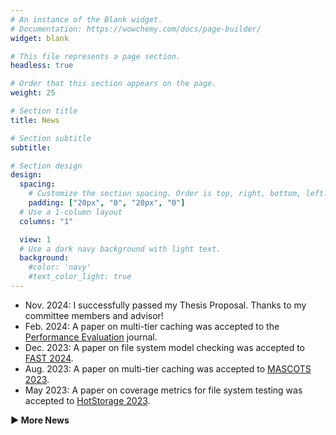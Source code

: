 ```yaml
---
# An instance of the Blank widget.
# Documentation: https://wowchemy.com/docs/page-builder/
widget: blank

# This file represents a page section.
headless: true

# Order that this section appears on the page.
weight: 25

# Section title
title: News

# Section subtitle
subtitle:

# Section design
design:
  spacing:
    # Customize the section spacing. Order is top, right, bottom, left.
    padding: ["20px", "0", "20px", "0"]
  # Use a 1-column layout
  columns: "1"

  view: 1
  # Use a dark navy background with light text.
  background:
    #color: 'navy'
    #text_color_light: true
---
```


<div>
  <ul>
    <li>Nov. 2024: I successfully passed my Thesis Proposal. Thanks to my committee members and advisor!</li>
    <li>Feb. 2024: A paper on multi-tier caching was accepted to the <a href="https://www.sciencedirect.com/journal/performance-evaluation">Performance Evaluation</a> journal.</li>
    <li>Dec. 2023: A paper on file system model checking was accepted to <a href="https://www.usenix.org/conference/fast24">FAST 2024</a>.</li>
    <li>Aug. 2023: A paper on multi-tier caching was accepted to <a href="https://mascots.iitis.pl/">MASCOTS 2023</a>.</li>
    <li>May 2023: A paper on coverage metrics for file system testing was accepted to <a href="https://www.hotstorage.org/2023/">HotStorage 2023</a>.</li>
  </ul>

  <!-- Toggle Button -->
  <div id="toggle" class="toggle-button" style="cursor:pointer; font-weight:bold;" onclick="toggleNews()">▶ More News</div>

  <!-- Hidden News Section -->
  <div id="news" style="display:none;">
    <ul>
      <li>May 2022: I started a summer internship at <a href="https://samsungmsl.com/">Memory Solutions Lab, Samsung Semiconductor</a>.</li>
      <li>Mar. 2022: I delivered a presentation with Prof. Scott Smolka at <a href="https://gears.win.tue.nl/events/dmcd22/">Dutch Model Checking Day 2022</a>.</li>
      <li>Jan. 2022: I passed the Research Proficiency Examination and advanced to candidacy.</li>
      <li>Jun. 2021: A paper on model checking for file system development was accepted to <a href="https://www.hotstorage.org/2021/">HotStorage 2021</a>.</li>
      <li>Feb. 2020: A paper on content sifting storage was accepted to <a href="https://www.dac.com/About/Conference-Archive/57th-DAC-2020/">DAC 2020</a>.</li>
      <li>Jan. 2020: I joined <a href="https://www.fsl.cs.stonybrook.edu/">File systems and Storage Lab (FSL)</a>.</li>
    </ul>
  </div>
</div>

<script>
  function toggleNews() {
    const news = document.getElementById('news');
    const toggle = document.getElementById('toggle');
    const isHidden = news.style.display === 'none';
    news.style.display = isHidden ? 'block' : 'none';
    toggle.textContent = isHidden ? '▼ More News' : '▶ More News';
  }
</script>
